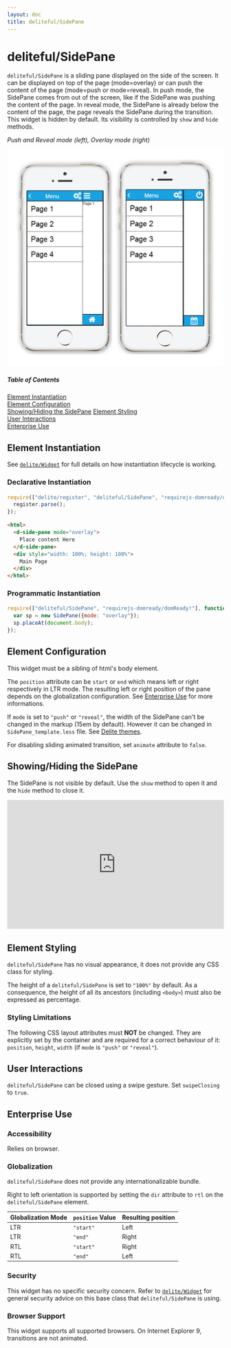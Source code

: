 ```yaml
---
layout: doc
title: deliteful/SidePane
---
```


# deliteful/SidePane

`deliteful/SidePane` is a sliding pane displayed on the side of the screen. It can be displayed on top of the page (mode=overlay) or can push the content of the page (mode=push or mode=reveal). In push mode, the SidePane comes from out of the screen, like if the SidePane was pushing the content of the page. In reveal mode, the SidePane is already below the content of the page, the page reveals the SidePane during the transition. 
 This widget is hidden by default. Its visibility is controlled by `show` and `hide` methods.

*Push and Reveal mode (left), Overlay mode (right)*

![SidePane Example](images/SidePane.png)

##### Table of Contents
[Element Instantiation](#instantiation)  
[Element Configuration](#configuration)  
[Showing/Hiding the SidePane](#showing)
[Element Styling](#styling)  
[User Interactions](#interactions)  
[Enterprise Use](#enterprise)  

<a name="instantiation"></a>
## Element Instantiation

See [`delite/Widget`](/delite/docs/master/Widget.md) for full details on how instantiation lifecycle is working.

### Declarative Instantiation

```js
require(["delite/register", "deliteful/SidePane", "requirejs-domready/domReady!"], function (register) {
  register.parse();
});
```

```html
<html>
  <d-side-pane mode="overlay">
    Place content Here
  </d-side-pane>
  <div style="width: 100%; height: 100%">
    Main Page
  </div>
</html>
```
<a name="instantiation"></a>
### Programmatic Instantiation

```js
require(["deliteful/SidePane", "requirejs-domready/domReady!"], function (SidePane) {
  var sp = new SidePane({mode: "overlay"});
  sp.placeAt(document.body);
});
```

<a name="configuration"></a>
## Element Configuration

This widget must be a sibling of html's body element.

The `position` attribute can be `start` or `end` which means left or right respectively in LTR mode. The resulting left or right position of the pane depends on the globalization configuration. See [Enterprise Use](#enterprise) for more informations.

If `mode` is set to `"push"` or `"reveal"`, the width of the SidePane can't be changed in the markup (15em by default). However it can be changed in `SidePane_template.less` file. See [Delite themes](/delite/docs/master/themes.md).

For disabling sliding animated transition, set `animate` attribute to `false`.

<a name="showing"></a>
## Showing/Hiding the SidePane

The SidePane is not visible by default. Use the ``show`` method to open it and the ``hide`` method to close it.

<iframe width="100%" height="300" allowfullscreen="allowfullscreen" frameborder="0" 
src="http://jsfiddle.net/ibmjs/z8Vj9/embedded/result,html,css,js">
<a href="http://jsfiddle.net/ibmjs/z8Vj9/">checkout the sample on JSFiddle</a></iframe>

<a name="styling"></a>
## Element Styling

`deliteful/SidePane` has no visual appearance, it does not provide any CSS class for styling.

The height of a `deliteful/SidePane` is set to `"100%"` by default. As a consequence, the height of all its ancestors (including `<body>`) must also be expressed as percentage.

### Styling Limitations

The following CSS layout attributes must **NOT** be changed. They are explicitly set by the container and are required for a correct behaviour of it: `position`, `height`, `width` (if `mode` is `"push"` or `"reveal"`).

<a name="interactions"></a>
## User Interactions

`deliteful/SidePane` can be closed using a swipe gesture. Set `swipeClosing` to `true`.

<a name="enterprise"></a>
## Enterprise Use

### Accessibility

Relies on browser.

### Globalization

`deliteful/SidePane` does not provide any internationalizable bundle.

Right to left orientation is supported by setting the `dir` attribute to `rtl` on the `deliteful/SidePane` element.


| Globalization Mode | `position` Value | Resulting position |
| ------------------ | ---------------- | ------------------ |
| LTR | `"start"` | Left |
| LTR | `"end"` | Right |
| RTL | `"start"` | Right |
| RTL | `"end"` | Left |


### Security

This widget has no specific security concern. Refer to [`delite/Widget`](/delite/docs/master/Widget.md) for general security advice on this base class that `deliteful/SidePane` is using.

### Browser Support

This widget supports all supported browsers. On Internet Explorer 9, transitions are not animated.


